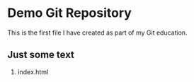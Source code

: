 # Demo Git Repository

This is the first file I have created as part of my Git education.

## Just some text

1. index.html

